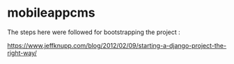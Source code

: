 mobileappcms
============

The steps here were followed for bootstrapping the project :

https://www.jeffknupp.com/blog/2012/02/09/starting-a-django-project-the-right-way/

